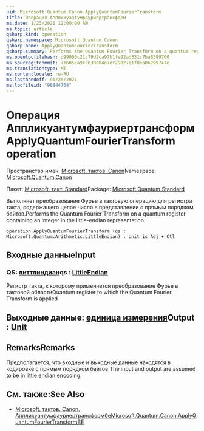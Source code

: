 ```yaml
---
uid: Microsoft.Quantum.Canon.ApplyQuantumFourierTransform
title: Операция Аппликуантумфауриертрансформ
ms.date: 1/23/2021 12:00:00 AM
ms.topic: article
qsharp.kind: operation
qsharp.namespace: Microsoft.Quantum.Canon
qsharp.name: ApplyQuantumFourierTransform
qsharp.summary: Performs the Quantum Fourier Transform on a quantum register containing an integer in the little-endian representation.
ms.openlocfilehash: d99000c21c79d2ca97b1fe92ad331c7ba8599700
ms.sourcegitcommit: 71605ea9cc630e84e7ef29027e1f0ea06299747e
ms.translationtype: MT
ms.contentlocale: ru-RU
ms.lasthandoff: 01/26/2021
ms.locfileid: "98844764"
---
```

# <a name="applyquantumfouriertransform-operation"></a><span data-ttu-id="3d612-102">Операция Аппликуантумфауриертрансформ</span><span class="sxs-lookup"><span data-stu-id="3d612-102">ApplyQuantumFourierTransform operation</span></span>

<span data-ttu-id="3d612-103">Пространство имен: [Microsoft. тактов. Canon](xref:Microsoft.Quantum.Canon)</span><span class="sxs-lookup"><span data-stu-id="3d612-103">Namespace: [Microsoft.Quantum.Canon](xref:Microsoft.Quantum.Canon)</span></span>

<span data-ttu-id="3d612-104">Пакет: [Microsoft. такт. Standard](https://nuget.org/packages/Microsoft.Quantum.Standard)</span><span class="sxs-lookup"><span data-stu-id="3d612-104">Package: [Microsoft.Quantum.Standard](https://nuget.org/packages/Microsoft.Quantum.Standard)</span></span>


<span data-ttu-id="3d612-105">Выполняет преобразование Фурье в тактовую операцию для регистра такта, содержащего целое число в представлении с прямым порядком байтов.</span><span class="sxs-lookup"><span data-stu-id="3d612-105">Performs the Quantum Fourier Transform on a quantum register containing an integer in the little-endian representation.</span></span>

```qsharp
operation ApplyQuantumFourierTransform (qs : Microsoft.Quantum.Arithmetic.LittleEndian) : Unit is Adj + Ctl
```


## <a name="input"></a><span data-ttu-id="3d612-106">Входные данные</span><span class="sxs-lookup"><span data-stu-id="3d612-106">Input</span></span>

### <a name="qs--littleendian"></a><span data-ttu-id="3d612-107">QS: [литтлиндиан](xref:Microsoft.Quantum.Arithmetic.LittleEndian)</span><span class="sxs-lookup"><span data-stu-id="3d612-107">qs : [LittleEndian](xref:Microsoft.Quantum.Arithmetic.LittleEndian)</span></span>

<span data-ttu-id="3d612-108">Регистр такта, к которому применяется преобразование Фурье в тактовой области</span><span class="sxs-lookup"><span data-stu-id="3d612-108">Quantum register to which the Quantum Fourier Transform is applied</span></span>



## <a name="output--unit"></a><span data-ttu-id="3d612-109">Выходные данные: [единица измерения](xref:microsoft.quantum.lang-ref.unit)</span><span class="sxs-lookup"><span data-stu-id="3d612-109">Output : [Unit](xref:microsoft.quantum.lang-ref.unit)</span></span>



## <a name="remarks"></a><span data-ttu-id="3d612-110">Remarks</span><span class="sxs-lookup"><span data-stu-id="3d612-110">Remarks</span></span>

<span data-ttu-id="3d612-111">Предполагается, что входные и выходные данные находятся в кодировке с прямым порядком байтов.</span><span class="sxs-lookup"><span data-stu-id="3d612-111">The input and output are assumed to be in little endian encoding.</span></span>

## <a name="see-also"></a><span data-ttu-id="3d612-112">См. также:</span><span class="sxs-lookup"><span data-stu-id="3d612-112">See Also</span></span>

- [<span data-ttu-id="3d612-113">Microsoft. тактов. Canon. Аппликуантумфауриертрансформбе</span><span class="sxs-lookup"><span data-stu-id="3d612-113">Microsoft.Quantum.Canon.ApplyQuantumFourierTransformBE</span></span>](xref:Microsoft.Quantum.Canon.ApplyQuantumFourierTransformBE)